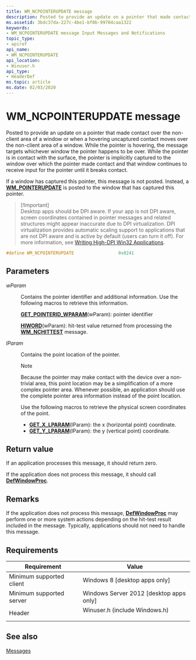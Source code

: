 ```yaml
---
title: WM_NCPOINTERUPDATE message
description: Posted to provide an update on a pointer that made contact over the non-client area of a window or when a hovering uncaptured contact moves over the non-client area of a window.
ms.assetid: 3bdc37da-227c-4be1-bf0b-99704caa1322
keywords:
- WM_NCPOINTERUPDATE message Input Messages and Notifications
topic_type:
- apiref
api_name:
- WM_NCPOINTERUPDATE
api_location:
- Winuser.h
api_type:
- HeaderDef
ms.topic: article
ms.date: 02/03/2020
---
```


# WM_NCPOINTERUPDATE message

Posted to provide an update on a pointer that made contact over the non-client area of a window or when a hovering uncaptured contact moves over the non-client area of a window. While the pointer is hovering, the message targets whichever window the pointer happens to be over. While the pointer is in contact with the surface, the pointer is implicitly captured to the window over which the pointer made contact and that window continues to receive input for the pointer until it breaks contact.

If a window has captured this pointer, this message is not posted. Instead, a [**WM_POINTERUPDATE**](wm-pointerupdate.md) is posted to the window that has captured this pointer.

> \[!Important\]  
> Desktop apps should be DPI aware. If your app is not DPI aware, screen coordinates contained in pointer messages and related structures might appear inaccurate due to DPI virtualization. DPI virtualization provides automatic scaling support to applications that are not DPI aware and is active by default (users can turn it off). For more information, see [Writing High-DPI Win32 Applications](/previous-versions//dd464660(v=vs.85)).

 


```C++
#define WM_NCPOINTERUPDATE                 0x0241
```



## Parameters

<dl> <dt>

*wParam* 
</dt> <dd>

Contains the pointer identifier and additional information. Use the following macros to retrieve this information.

[**GET_POINTERID_WPARAM**](/windows/win32/api/winuser/nf-winuser-get_pointerid_wparam)(wParam): pointer identifier

[**HIWORD**](/previous-versions/windows/desktop/legacy/ms632657(v=vs.85))(wParam): hit-test value returned from processing the [**WM_NCHITTEST**](../inputdev/wm-nchittest.md) message.

</dd> <dt>

*lParam* 
</dt> <dd>

Contains the point location of the pointer.

> [!Note]  
> Because the pointer may make contact with the device over a non-trivial area, this point location may be a simplification of a more complex pointer area. Whenever possible, an application should use the complete pointer area information instead of the point location.

 

Use the following macros to retrieve the physical screen coordinates of the point.

-   [**GET_X_LPARAM**](/windows/win32/api/windowsx/nf-windowsx-get_x_lparam)(lParam): the x (horizontal point) coordinate.
-   [**GET_Y_LPARAM**](/windows/win32/api/windowsx/nf-windowsx-get_y_lparam)(lParam): the y (vertical point) coordinate.

</dd> </dl>

## Return value

If an application processes this message, it should return zero.

If the application does not process this message, it should call [**DefWindowProc**](/windows/win32/api/winuser/nf-winuser-defwindowproca).

## Remarks

If the application does not process this message, [**DefWindowProc**](/windows/win32/api/winuser/nf-winuser-defwindowproca) may perform one or more system actions depending on the hit-test result included in the message. Typically, applications should not need to handle this message.

## Requirements



| Requirement | Value |
|-------------------------------------|----------------------------------------------------------------------------------------------------------|
| Minimum supported client<br/> | Windows 8 \[desktop apps only\]<br/>                                                               |
| Minimum supported server<br/> | Windows Server 2012 \[desktop apps only\]<br/>                                                     |
| Header<br/>                   | <dl> <dt>Winuser.h (include Windows.h)</dt> </dl> |



## See also

<dl> <dt>

[Messages](messages.md)
</dt> </dl>

 

